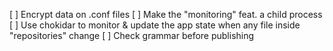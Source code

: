 [ ] Encrypt data on .conf files
[ ] Make the "monitoring" feat. a child process
[ ] Use chokidar to monitor & update the app state when any file inside "repositories" change
[ ] Check grammar before publishing
